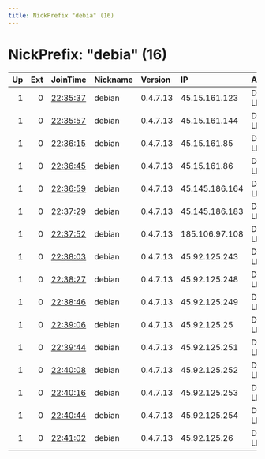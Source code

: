 ```yaml
---
title: NickPrefix "debia" (16)
---
```


# NickPrefix: "debia" (16)

|   Up |   Ext | JoinTime                                                                                              | Nickname   | Version   | IP             | AS           | CC   |   ORp |   Dirp | OS    | Contact                             |   eFamMembers |
|-----:|------:|:------------------------------------------------------------------------------------------------------|:-----------|:----------|:---------------|:-------------|:-----|------:|-------:|:------|:------------------------------------|--------------:|
|    1 |     0 | [22:35:37](https://nusenu.github.io/OrNetStats/w/relay/0501F2F284FDACA24005F85BED65318D9C1243B1.html) | debian     | 0.4.7.13  | 45.15.161.123  | DEDIPATH-LLC | us   |   443 |      0 | Linux | @ator: 0x7e76180928b28a83182C8b4BD6 |            22 |
|    1 |     0 | [22:35:57](https://nusenu.github.io/OrNetStats/w/relay/A445A100EC83F03C4D919E9800AB9F833CEADDE2.html) | debian     | 0.4.7.13  | 45.15.161.144  | DEDIPATH-LLC | us   |   443 |      0 | Linux | @ator: 0x7e76180928b28a83182C8b4BD6 |            22 |
|    1 |     0 | [22:36:15](https://nusenu.github.io/OrNetStats/w/relay/04DEFF73B700EEA50104DF0394E5072E0604D352.html) | debian     | 0.4.7.13  | 45.15.161.85   | DEDIPATH-LLC | us   |   443 |      0 | Linux | @ator: 0x7e76180928b28a83182C8b4BD6 |            22 |
|    1 |     0 | [22:36:45](https://nusenu.github.io/OrNetStats/w/relay/359F72051B9DC8EEE1E0D7A85288AF3631BCF031.html) | debian     | 0.4.7.13  | 45.15.161.86   | DEDIPATH-LLC | us   |   443 |      0 | Linux | @ator: 0x7e76180928b28a83182C8b4BD6 |            22 |
|    1 |     0 | [22:36:59](https://nusenu.github.io/OrNetStats/w/relay/48B89740E4590C1CCCF2E7AA2C26E4520A0E601F.html) | debian     | 0.4.7.13  | 45.145.186.164 | DEDIPATH-LLC | us   |   443 |      0 | Linux | @ator: 0x7e76180928b28a83182C8b4BD6 |            22 |
|    1 |     0 | [22:37:29](https://nusenu.github.io/OrNetStats/w/relay/205D58DB7D6510A4167740EEB15F693A6C48EB4B.html) | debian     | 0.4.7.13  | 45.145.186.183 | DEDIPATH-LLC | us   |   443 |      0 | Linux | @ator: 0x7e76180928b28a83182C8b4BD6 |            22 |
|    1 |     0 | [22:37:52](https://nusenu.github.io/OrNetStats/w/relay/C45ADC657FA5C56C59896C78435D0C0DCF99FD36.html) | debian     | 0.4.7.13  | 185.106.97.108 | DEDIPATH-LLC | us   |   443 |      0 | Linux | @ator: 0x7e76180928b28a83182C8b4BD6 |            22 |
|    1 |     0 | [22:38:03](https://nusenu.github.io/OrNetStats/w/relay/32836A6AD54154001707C18C3D4FF286644E4A5A.html) | debian     | 0.4.7.13  | 45.92.125.243  | DEDIPATH-LLC | us   |   443 |      0 | Linux | @ator: 0x7e76180928b28a83182C8b4BD6 |            22 |
|    1 |     0 | [22:38:27](https://nusenu.github.io/OrNetStats/w/relay/591EB5C42010482A52A676FDCBD1F7919BBB7A11.html) | debian     | 0.4.7.13  | 45.92.125.248  | DEDIPATH-LLC | us   |   443 |      0 | Linux | @ator: 0x7e76180928b28a83182C8b4BD6 |            22 |
|    1 |     0 | [22:38:46](https://nusenu.github.io/OrNetStats/w/relay/DC81682FD95BFA3FE9F799B4E698A85CB446FD31.html) | debian     | 0.4.7.13  | 45.92.125.249  | DEDIPATH-LLC | us   |   443 |      0 | Linux | @ator: 0x7e76180928b28a83182C8b4BD6 |            22 |
|    1 |     0 | [22:39:06](https://nusenu.github.io/OrNetStats/w/relay/38BDB4D77CDD3A7C2E27E41DBDAB76371C4F60FB.html) | debian     | 0.4.7.13  | 45.92.125.25   | DEDIPATH-LLC | us   |   443 |      0 | Linux | @ator: 0x7e76180928b28a83182C8b4BD6 |            22 |
|    1 |     0 | [22:39:44](https://nusenu.github.io/OrNetStats/w/relay/268AA3D62B9711900AD75F69837CEA83883E1B71.html) | debian     | 0.4.7.13  | 45.92.125.251  | DEDIPATH-LLC | us   |   443 |      0 | Linux | @ator: 0x7e76180928b28a83182C8b4BD6 |            22 |
|    1 |     0 | [22:40:08](https://nusenu.github.io/OrNetStats/w/relay/5818D340629A3636829BD1C2AF3E8BFA3A001C19.html) | debian     | 0.4.7.13  | 45.92.125.252  | DEDIPATH-LLC | us   |   443 |      0 | Linux | @ator: 0x7e76180928b28a83182C8b4BD6 |            22 |
|    1 |     0 | [22:40:16](https://nusenu.github.io/OrNetStats/w/relay/C7CEBFD03503611629B5BE63BE51B1870F4A4103.html) | debian     | 0.4.7.13  | 45.92.125.253  | DEDIPATH-LLC | us   |   443 |      0 | Linux | @ator: 0x7e76180928b28a83182C8b4BD6 |            22 |
|    1 |     0 | [22:40:44](https://nusenu.github.io/OrNetStats/w/relay/9DCED079047396AA9E5C3BB1283DCBC43D462D94.html) | debian     | 0.4.7.13  | 45.92.125.254  | DEDIPATH-LLC | us   |   443 |      0 | Linux | @ator: 0x7e76180928b28a83182C8b4BD6 |            22 |
|    1 |     0 | [22:41:02](https://nusenu.github.io/OrNetStats/w/relay/148180193592D4B9546DF147FE93E11472A8E4B0.html) | debian     | 0.4.7.13  | 45.92.125.26   | DEDIPATH-LLC | us   |   443 |      0 | Linux | @ator: 0x7e76180928b28a83182C8b4BD6 |            22 |
